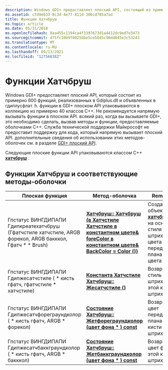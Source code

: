 ```yaml
---
description: Windows GDI+ предоставляет плоский API, состоящий из примерно 600 функций. Эти плоские функции API упаковываются классом C++ Хатчбруш.
ms.assetid: c7d9e633-8c3d-4e77-811d-306cd785a7ad
title: Функции Хатчбруш
ms.topic: article
ms.date: 05/31/2018
ms.openlocfilehash: 8aa455c1194ca4f3397673d1a4412dc9ed7e3473
ms.sourcegitcommit: d75fc10b9f0825bbe5ce5045c90d4045e3c53243
ms.translationtype: MT
ms.contentlocale: ru-RU
ms.lasthandoff: 09/13/2021
ms.locfileid: "127566382"
---
```

# <a name="hatchbrush-functions"></a>Функции Хатчбруш

Windows GDI+ предоставляет плоский API, который состоит из примерно 600 функций, реализованных в Gdiplus.dll и объявленных в гдиплусфлат. h. функции в GDI+ плоском API упаковываются в коллекцию из примерно 40 классов C++. Не рекомендуется напрямую вызывать функции в плоском API. всякий раз, когда вы вызываете GDI+, это необходимо сделать, вызвав методы и функции, предоставляемые оболочками C++. Служба технической поддержки Майкрософт не предоставит поддержку для кода, который напрямую вызывает плоский API. дополнительные сведения об использовании этих методов-оболочек см. в разделе [GDI+ плоский API](-gdiplus-flatapi-flat.md).

Следующие плоские функции API упаковываются классом C++ [**хатчбруш**](/windows/desktop/api/gdiplusbrush/nl-gdiplusbrush-hatchbrush) .

## <a name="hatchbrush-functions-and-corresponding-wrapper-methods"></a>Функции Хатчбруш и соответствующие методы-оболочки



| Плоская функция                                                                                                               | Метод-оболочка                                                                                                                                                                                   | Remarks                                                                                                                                    |
|-----------------------------------------------------------------------------------------------------------------------------|--------------------------------------------------------------------------------------------------------------------------------------------------------------------------------------------------|--------------------------------------------------------------------------------------------------------------------------------------------|
| Гпстатус ВИНГДИПАПИ Гдипкреатехатчбруш (Гфатчстиле хатчстиле, ARGB форекол, ARGB бакккол, Гфатч \* \* Brush)<br/> | [**Хатчбруш:: Хатчбруш (в Хатчстиле Хатчстиле в константном цвете& foreColor в константном цвете& BackColor = Color ())**](/windows/win32/api/gdiplusbrush/nf-gdiplusbrush-hatchbrush-hatchbrush(consthatchbrush_)) | Создает объект [**хатчбруш**](/windows/desktop/api/gdiplusbrush/nl-gdiplusbrush-hatchbrush) на основе стиля штриховки, цвета переднего плана и цвета фона. |
| Гпстатус ВИНГДИПАПИ Гдипжесатчстиле ( \* кисть гфатч, гфатчстиле \* хатчстиле)<br/>                                | [**Константа Хатчстиле Хатчбруш:: Жесатчстиле ()**](/windows/desktop/api/Gdiplusbrush/nf-gdiplusbrush-hatchbrush-gethatchstyle)                                                                                                 | Возвращает стиль штриховки этой кисти штриховки.                                                                                                  |
| Гпстатус ВИНГДИПАПИ Гдипжесатчфореграундколор ( \* кисть гфатч, ARGB \* форекол)<br/>                                 | [**Состояние Хатчбруш:: Жетфореграундколор (цвет фона \* ) const**](/windows/desktop/api/Gdiplusbrush/nf-gdiplusbrush-hatchbrush-getforegroundcolor)                                                                    | Возвращает цвет переднего плана этой кисти штриховки.                                                                                             |
| Гпстатус ВИНГДИПАПИ Гдипжесатчбаккграундколор ( \* кисть гфатч, ARGB \* бакккол)<br/>                                 | [**Состояние Хатчбруш:: Жетбаккграундколор (цвет фона \* ) const**](/windows/desktop/api/Gdiplusbrush/nf-gdiplusbrush-hatchbrush-getbackgroundcolor)                                                                    | Возвращает цвет фона этой кисти штриховки.                                                                                             |



 

 

 
